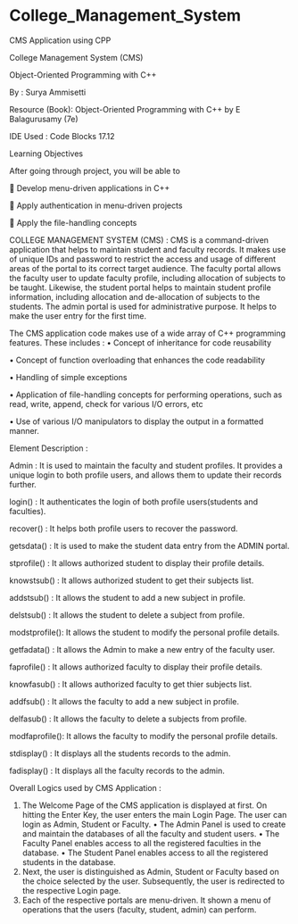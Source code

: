 # College_Management_System
CMS Application using CPP

College Management System (CMS)

Object-Oriented Programming with C++

By : Surya Ammisetti

Resource (Book): Object-Oriented Programming with C++ by E Balagurusamy (7e)

IDE Used : Code Blocks 17.12

Learning Objectives

After going through project, you will be able to 

	Develop menu-driven applications in C++

	Apply authentication in menu-driven projects

	Apply the file-handling concepts

COLLEGE MANAGEMENT SYSTEM (CMS) : 
CMS is a command-driven application that helps to maintain student and faculty records. It makes use of unique IDs and password 
to restrict the access and usage of different areas of the portal to its correct target audience. The faculty portal allows the 
faculty user to update faculty profile, including allocation of subjects to be taught. Likewise, the student portal helps to 
maintain student profile information, including allocation and de-allocation of subjects to the students. The admin portal is 
used for administrative purpose. It helps to make the user entry for the first time.

The CMS  application code makes use of a wide array of C++ programming features. These includes :
•	Concept of inheritance for code reusability

•	Concept of function overloading that enhances the code readability

•	Handling of simple exceptions

•	Application of file-handling concepts for performing operations, such as read, write, append, check for various I/O errors, etc

•	Use of various I/O manipulators to display the output in a formatted manner.

Element	Description : 

Admin         : It is used to maintain the faculty and student profiles. It provides a unique login to both profile users, and 
              allows them to update their records further.

login()       : It authenticates the login of both profile users(students and faculties).

recover()     : It helps both profile users to recover the password.

getsdata()    : It is used to make the student data entry from the ADMIN portal.

stprofile()   : It allows authorized student to display their profile details.

knowstsub()   : It allows authorized student to get their subjects list.

addstsub()    : It allows the student to add a new subject in profile.

delstsub()    : It allows the student to delete a subject from profile.

modstprofile(): It allows the student to modify the personal profile details.

getfadata()   : It allows the Admin to make a new entry of the faculty user.

faprofile()   : It allows authorized faculty to display their profile details.

knowfasub()   : It allows authorized faculty to get thier subjects list.

addfsub()     : It allows the faculty to add a new subject in profile.

delfasub()    : It allows the faculty to delete a subjects from profile.

modfaprofile(): It allows the faculty to modify the personal profile details.

stdisplay()   : It displays all the students records to the admin.

fadisplay()	  : It displays all the faculty records to the admin.

Overall Logics used by CMS Application :
1. The Welcome Page of the CMS application is displayed at first. On hitting the Enter Key, the user enters the main Login Page. The 
   user can login as Admin, Student or Faculty.
    •	The Admin Panel is used to create and maintain the databases of all the faculty and student users.
    •	The Faculty Panel enables access to all the registered faculties in the database.
    •	The Student Panel enables access to all the registered students in the database.
2. Next, the user is distinguished as Admin, Student or Faculty based on the choice selected by the user. Subsequently, the user is 
   redirected to the respective Login page.
3. Each of the respective portals are menu-driven. It shown a menu of operations that the users (faculty, student, admin) can perform. 
